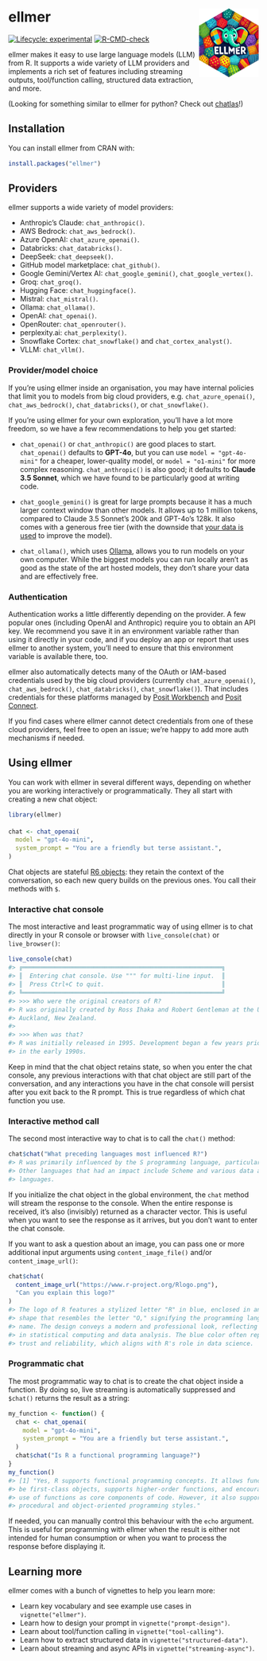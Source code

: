 
<!-- README.md is generated from README.Rmd. Please edit that file -->

# ellmer <a href="https://ellmer.tidyverse.org"><img src="man/figures/logo.png" align="right" height="138" alt="ellmer website" /></a>

<!-- badges: start -->

[![Lifecycle:
experimental](https://img.shields.io/badge/lifecycle-experimental-orange.svg)](https://lifecycle.r-lib.org/articles/stages.html#experimental)
[![R-CMD-check](https://github.com/tidyverse/ellmer/actions/workflows/R-CMD-check.yaml/badge.svg)](https://github.com/tidyverse/ellmer/actions/workflows/R-CMD-check.yaml)
<!-- badges: end -->

ellmer makes it easy to use large language models (LLM) from R. It
supports a wide variety of LLM providers and implements a rich set of
features including streaming outputs, tool/function calling, structured
data extraction, and more.

(Looking for something similar to ellmer for python? Check out
[chatlas](https://github.com/posit-dev/chatlas)!)

## Installation

You can install ellmer from CRAN with:

``` r
install.packages("ellmer")
```

## Providers

ellmer supports a wide variety of model providers:

- Anthropic’s Claude: `chat_anthropic()`.
- AWS Bedrock: `chat_aws_bedrock()`.
- Azure OpenAI: `chat_azure_openai()`.
- Databricks: `chat_databricks()`.
- DeepSeek: `chat_deepseek()`.
- GitHub model marketplace: `chat_github()`.
- Google Gemini/Vertex AI: `chat_google_gemini()`,
  `chat_google_vertex()`.
- Groq: `chat_groq()`.
- Hugging Face: `chat_huggingface()`.
- Mistral: `chat_mistral()`.
- Ollama: `chat_ollama()`.
- OpenAI: `chat_openai()`.
- OpenRouter: `chat_openrouter()`.
- perplexity.ai: `chat_perplexity()`.
- Snowflake Cortex: `chat_snowflake()` and `chat_cortex_analyst()`.
- VLLM: `chat_vllm()`.

### Provider/model choice

If you’re using ellmer inside an organisation, you may have internal
policies that limit you to models from big cloud providers,
e.g. `chat_azure_openai()`, `chat_aws_bedrock()`, `chat_databricks()`,
or `chat_snowflake()`.

If you’re using ellmer for your own exploration, you’ll have a lot more
freedom, so we have a few recommendations to help you get started:

- `chat_openai()` or `chat_anthropic()` are good places to start.
  `chat_openai()` defaults to **GPT-4o**, but you can use
  `model = "gpt-4o-mini"` for a cheaper, lower-quality model, or
  `model = "o1-mini"` for more complex reasoning. `chat_anthropic()` is
  also good; it defaults to **Claude 3.5 Sonnet**, which we have found
  to be particularly good at writing code.

- `chat_google_gemini()` is great for large prompts because it has a
  much larger context window than other models. It allows up to 1
  million tokens, compared to Claude 3.5 Sonnet’s 200k and GPT-4o’s
  128k. It also comes with a generous free tier (with the downside that
  [your data is
  used](https://ai.google.dev/gemini-api/terms#unpaid-services) to
  improve the model).

- `chat_ollama()`, which uses [Ollama](https://ollama.com), allows you
  to run models on your own computer. While the biggest models you can
  run locally aren’t as good as the state of the art hosted models, they
  don’t share your data and are effectively free.

### Authentication

Authentication works a little differently depending on the provider. A
few popular ones (including OpenAI and Anthropic) require you to obtain
an API key. We recommend you save it in an environment variable rather
than using it directly in your code, and if you deploy an app or report
that uses ellmer to another system, you’ll need to ensure that this
environment variable is available there, too.

ellmer also automatically detects many of the OAuth or IAM-based
credentials used by the big cloud providers (currently
`chat_azure_openai()`, `chat_aws_bedrock()`, `chat_databricks()`,
`chat_snowflake()`). That includes credentials for these platforms
managed by [Posit
Workbench](https://docs.posit.co/ide/server-pro/user/posit-workbench/managed-credentials/managed-credentials.html)
and [Posit
Connect](https://docs.posit.co/connect/user/oauth-integrations/#adding-oauth-integrations-to-deployed-content).

If you find cases where ellmer cannot detect credentials from one of
these cloud providers, feel free to open an issue; we’re happy to add
more auth mechanisms if needed.

## Using ellmer

You can work with ellmer in several different ways, depending on whether
you are working interactively or programmatically. They all start with
creating a new chat object:

``` r
library(ellmer)

chat <- chat_openai(
  model = "gpt-4o-mini",
  system_prompt = "You are a friendly but terse assistant.",
)
```

Chat objects are stateful [R6 objects](https://r6.r-lib.org): they
retain the context of the conversation, so each new query builds on the
previous ones. You call their methods with `$`.

### Interactive chat console

The most interactive and least programmatic way of using ellmer is to
chat directly in your R console or browser with `live_console(chat)` or
`live_browser()`:

``` r
live_console(chat)
#> ╔════════════════════════════════════════════════════════╗
#> ║  Entering chat console. Use """ for multi-line input.  ║
#> ║  Press Ctrl+C to quit.                                 ║
#> ╚════════════════════════════════════════════════════════╝
#> >>> Who were the original creators of R?
#> R was originally created by Ross Ihaka and Robert Gentleman at the University of
#> Auckland, New Zealand.
#>
#> >>> When was that?
#> R was initially released in 1995. Development began a few years prior to that,
#> in the early 1990s.
```

Keep in mind that the chat object retains state, so when you enter the
chat console, any previous interactions with that chat object are still
part of the conversation, and any interactions you have in the chat
console will persist after you exit back to the R prompt. This is true
regardless of which chat function you use.

### Interactive method call

The second most interactive way to chat is to call the `chat()` method:

``` r
chat$chat("What preceding languages most influenced R?")
#> R was primarily influenced by the S programming language, particularly S-PLUS.
#> Other languages that had an impact include Scheme and various data analysis
#> languages.
```

If you initialize the chat object in the global environment, the `chat`
method will stream the response to the console. When the entire response
is received, it’s also (invisibly) returned as a character vector. This
is useful when you want to see the response as it arrives, but you don’t
want to enter the chat console.

If you want to ask a question about an image, you can pass one or more
additional input arguments using `content_image_file()` and/or
`content_image_url()`:

``` r
chat$chat(
  content_image_url("https://www.r-project.org/Rlogo.png"),
  "Can you explain this logo?"
)
#> The logo of R features a stylized letter "R" in blue, enclosed in an oval
#> shape that resembles the letter "O," signifying the programming language's
#> name. The design conveys a modern and professional look, reflecting its use
#> in statistical computing and data analysis. The blue color often represents
#> trust and reliability, which aligns with R's role in data science.
```

### Programmatic chat

The most programmatic way to chat is to create the chat object inside a
function. By doing so, live streaming is automatically suppressed and
`$chat()` returns the result as a string:

``` r
my_function <- function() {
  chat <- chat_openai(
    model = "gpt-4o-mini",
    system_prompt = "You are a friendly but terse assistant.",
  )
  chat$chat("Is R a functional programming language?")
}
my_function()
#> [1] "Yes, R supports functional programming concepts. It allows functions to
#> be first-class objects, supports higher-order functions, and encourages the
#> use of functions as core components of code. However, it also supports
#> procedural and object-oriented programming styles."
```

If needed, you can manually control this behaviour with the `echo`
argument. This is useful for programming with ellmer when the result is
either not intended for human consumption or when you want to process
the response before displaying it.

## Learning more

ellmer comes with a bunch of vignettes to help you learn more:

- Learn key vocabulary and see example use cases in
  `vignette("ellmer")`.
- Learn how to design your prompt in `vignette("prompt-design")`.
- Learn about tool/function calling in `vignette("tool-calling")`.
- Learn how to extract structured data in `vignette("structured-data")`.
- Learn about streaming and async APIs in `vignette("streaming-async")`.
